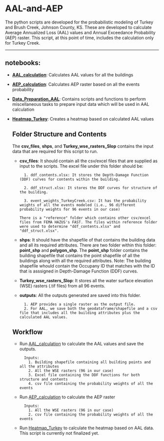 # AAL-and-AEP

The python scripts are developed for the probabilistic modeling of Turkey and Brush Creek, Johnson County, KS. These are developed to calculate Average Annualized Loss (AAL) values and Annual Exceedance Probability (AEP) raster.
This script, at this point of time, includes the calculation only for Turkey Creek.

---

## __notebooks__:
- [__AAL_calculation__](scripts/AAL_calculation.ipynb): Calculates AAL values for all the buildings

- [__AEP_calculation__](scripts/AEP_calculation.ipynb): Calculates AEP raster based on all the events probability

- [__Data_Preparation_AAL__](scripts/Data_Preparation_AAL.ipynb): Contains scripts and functions to perform miscellaneous tasks to prepare input data which will be used in AAL calculation

- [__Heatmap_Turkey__](scripts/Heatmap_Turkey.ipynb): Creates a heatmap based on calculated AAL values


  ## __Folder Structure and Contents__
  The __csv_files__, __shps__, and __Turkey_wse_rasters_Slop__ contains the input data that are required for this script to run.
  - __csv_files__: It should contain all the csv/excel files that are supplied as input to the scripts. The excel file under this folder should be:
      ```
        1. ddf_contents.xlsx: It stores the Depth-Damage Function (DDF) curves for contents within the building.

        2. ddf_struct.xlsx: It stores the DDF curves for structure of the building.

        3. event_weights_TurkeyCreek.csv: It has the probability weights of all the events modeled (i.e., 96 different probability weights for 96 events in our case)

      There is a "reference" folder which contains other csv/excel files from FEMA HAZUS's FAST. The files within reference folder were used to determine "ddf_contents.xlsx" and "ddf_struct.xlsx".
      ```

  - __shps__: It should have the shapefile of that contains the building data and all its required attributes. There are two folder within this folder: __point_shp__ and __polygon_shp__. The __point_shp__ folder contains the building shapefile that contains the point shapefile of all the buildings along with all the required attributes.
Note: The building shapefile whould contain the Occupany ID that matches with the ID that is asssigned in Depth-Damage Function (DDF) curves.

  - __Turkey_wse_rasters_Slop__: It stores all the water surface elevation (WSE) rasters (.tif files) from all 96 events.
 
  - __outputs__: All the outputs generated are saved into this folder.
      ```
        1. AEP provides a single raster as the output file.
        2. For AAL, we save both the geodataframe/shapefile and a csv file that includes all the building attributes plus the calculated AAL values.
      ```


  ## __Workflow__
  - Run [AAL_calculation](scripts/AAL_calculation.ipynb) to calculate the AAL values and save the outputs.
      ```
        Inputs:
          1. Building shapefile containing all building points and all the attributes
          2. All the WSE rasters (96 in our case)
          3. Excel file containing the DDF functions for both structure and contents
          4. csv file containing the probability weights of all the events
      ```
      
  - Run [AEP_calculation](scrip[ts/AEP_calculation.ipynb) to calculate the AEP raster
      ```
        Inputs:
          1. All the WSE rasters (96 in our case)
          2. csv file containing the probability weights of all the events
      ```

  - Run [Heatmap_Turkey](scripts/Heatmap_Turkey.ipynb) to calculate the heatmap based on AAL data. This script is currently not finalized yet. 
